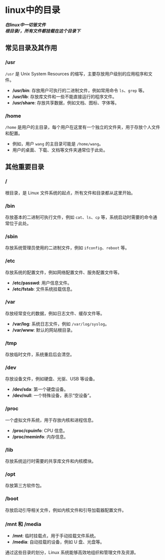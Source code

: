 # linux中的目录

***在linux中一切皆文件***  
***根目录/，所有文件都挂载在这个目录下***

## 常见目录及其作用

### /usr
`/usr` 是 Unix System Resources 的缩写，主要存放用户级别的应用程序和文件。  
- **/usr/bin**: 存放用户可执行的二进制文件，例如常用命令 `ls`、`grep` 等。  
- **/usr/lib**: 存放库文件和一些不能直接运行的程序文件。  
- **/usr/share**: 存放共享数据，例如文档、图标、字体等。  

### /home
`/home` 是用户的主目录，每个用户在这里有一个独立的文件夹，用于存放个人文件和配置。  
- 例如，用户 `wang` 的主目录可能是 `/home/wang`。  
- 用户的桌面、下载、文档等文件夹通常位于此处。

## 其他重要目录

### /
根目录，是 Linux 文件系统的起点，所有文件和目录都从这里开始。

### /bin
存放基本的二进制可执行文件，例如 `cat`、`ls`、`cp` 等，系统启动时需要的命令通常位于此处。

### /sbin
存放系统管理员使用的二进制文件，例如 `ifconfig`、`reboot` 等。

### /etc
存放系统的配置文件，例如网络配置文件、服务配置文件等。  
- **/etc/passwd**: 用户信息文件。  
- **/etc/fstab**: 文件系统挂载信息。

### /var
存放经常变化的数据，例如日志文件、缓存文件等。  
- **/var/log**: 系统日志文件，例如 `/var/log/syslog`。  
- **/var/www**: 默认的网站根目录。

### /tmp
存放临时文件，系统重启后会清空。

### /dev
存放设备文件，例如硬盘、光驱、USB 等设备。  
- **/dev/sda**: 第一个硬盘设备。  
- **/dev/null**: 一个特殊设备，表示“空设备”。

### /proc
一个虚拟文件系统，用于存放内核和进程信息。  
- **/proc/cpuinfo**: CPU 信息。  
- **/proc/meminfo**: 内存信息。

### /lib
存放系统运行时需要的共享库文件和内核模块。

### /opt
存放第三方软件包。

### /boot
存放启动引导相关文件，例如内核文件和引导加载器配置文件。

### /mnt 和 /media
- **/mnt**: 临时挂载点，用于手动挂载文件系统。  
- **/media**: 自动挂载的设备，例如 U 盘、光盘等。

通过这些目录的划分，Linux 系统能够高效地组织和管理文件及资源。